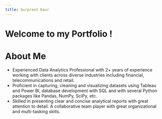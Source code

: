 ```yaml
---
title: Gurpreet Kaur
---
```


# Welcome to my Portfolio !

# About Me 
* Experienced Data Analytics Professional with 2+ years of experience working with clients across diverse industries including financial, telecommunications and retail.
* Proficient in capturing, cleaning and visualizing datasets using Tableau and Power BI, database development with SQL and with several Python packages like Pandas, NumPy, SciPy, etc.
* Skilled in presenting clear and concise analytical reports with great attention to detail. A collaborative team player with great organizational and multi-tasking skills.
